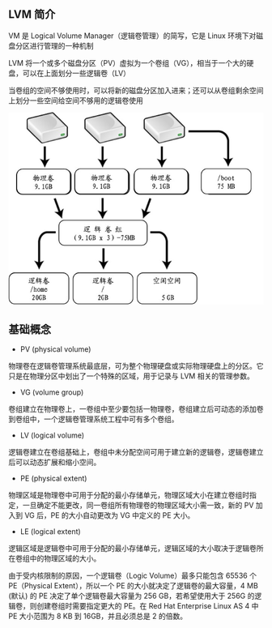## LVM 简介

VM 是 Logical Volume Manager（逻辑卷管理）的简写，它是 Linux 环境下对磁盘分区进行管理的一种机制

LVM 将一个或多个磁盘分区（PV）虚拟为一个卷组（VG），相当于一个大的硬盘，可以在上面划分一些逻辑卷（LV）

当卷组的空间不够使用时，可以将新的磁盘分区加入进来；还可以从卷组剩余空间上划分一些空间给空间不够用的逻辑卷使用

![img](.assets/LVM简介/20200504171743439.jpg)

## 基础概念

- PV (physical volume)

物理卷在逻辑卷管理系统最底层，可为整个物理硬盘或实际物理硬盘上的分区。它只是在物理分区中划出了一个特殊的区域，用于记录与 LVM 相关的管理参数。

- VG (volume group)

卷组建立在物理卷上，一卷组中至少要包括一物理卷，卷组建立后可动态的添加卷到卷组中，一个逻辑卷管理系统工程中可有多个卷组。

- LV (logical volume)

逻辑卷建立在卷组基础上，卷组中未分配空间可用于建立新的逻辑卷，逻辑卷建立后可以动态扩展和缩小空间。

- PE (physical extent)

物理区域是物理卷中可用于分配的最小存储单元，物理区域大小在建立卷组时指定，一旦确定不能更改，同一卷组所有物理卷的物理区域大小需一致，新的 PV 加入到 VG 后，PE 的大小自动更改为 VG 中定义的 PE 大小。

- LE (logical extent)

逻辑区域是逻辑卷中可用于分配的最小存储单元，逻辑区域的大小取决于逻辑卷所在卷组中的物理区域的大小。

由于受内核限制的原因，一个逻辑卷（Logic Volume）最多只能包含 65536 个 PE（Physical Extent），所以一个 PE 的大小就决定了逻辑卷的最大容量，4 MB (默认) 的 PE 决定了单个逻辑卷最大容量为 256 GB，若希望使用大于 256G 的逻辑卷，则创建卷组时需要指定更大的 PE。在 Red Hat Enterprise Linux AS 4 中 PE 大小范围为 8 KB 到 16GB，并且必须总是 2 的倍数。
